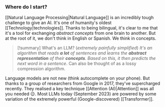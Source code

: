 ### Where do I start?
[[Natural Language Processing|Natural Language]] is an incredibly tough challenge to give an AI. It's one of humanity's oldest [[Technology|technologies]]. Thanks to being bilingual, it's clear to me that it's a tool for exchanging *abstract concepts* from one brain to another. But at the root of it, we don't think in English or Spanish. We think in concepts. 

> [!summary] What's an LLM? (*extremely painfully simplified*)
> *It's an algorithm that reads **a lot** of sentences and learns the **abstract representation** of their **concepts**. Based on this, it then predicts the next word in a sentence*. Can also be thought of as a lossy compression algorithm. 

Language models are not new (think autocomplete on your phone). But thanks to a group of researchers from Google in 2017, they've supercharged recently. They realised a key technique [[Attention (AI)|Attention]] was all you needed 😉. Most LLMs today (September 2023) are powered by some variation of the extremely powerful (Google-discovered) [[Transformer]]. 

